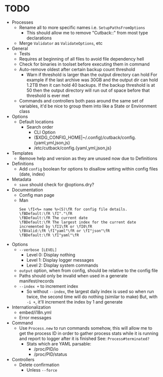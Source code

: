 # TODO

* Processes
  * Rename all to more specific names i.e. `SetupPathsFromOptions`
    * This should allow me to remove "Cutback::" from most type declarations
  * Merge `Validator` as `ValidateOptions`, etc
* General
  * Tests
  * Requires at beginning of all files to avoid file dependency hell
  * Check for binaries in toolset before executing them in command
  * Auto-remove oldest after certain backup count threshold
    * Warn if threshold is larger than the output directory can hold
      For example if the last archive was 30GB and the output dir can hold 1.2TB
      then it can hold 40 backups. If the backup threshold is at 50 then the output
      directory will run out of space before that threshold is ever met
  * Commands and controllers both pass around the same set of variables, it'd be nice to group them
    into like a State or Environment class
* Options
  * Default locations
    * Search order
      * CLI Option
      * ($XDG_CONFIG_HOME|~/.config)/cutback/config.{yaml,yml,json,js}
      * /etc/cutback/config.{yaml,yml,json,js}
* Templates
  * Remove help and version as they are unused now due to Definitions
* Definitions
  * Add `config` boolean for options to disallow setting within config files (date, index)
* Metadata
  * `save` should check for @options.dry?
* Documentation
  * Config man page
  * Man
    ```
    See \fI<%= name %>(5)\fR for config file details.
    \fBDefault:\fR \fI"."\fR
    \fBDefault:\fR The current date
    \fBDefault:\fR The largest index for the current date incremented by \fI1\fR or \fI0\fR
    \fBValid:\fR \fI"yaml"\fR or \fI"json"\fR
    \fBDefault:\fR \fI"yaml"\fR
    ```
* Options
  * `--verbose [LEVEL]`
    * Level 0: Display nothing
    * Level 1: Display logger messages
    * Level 2: Display system commands
  * `output` option, when from config, should be relative to the config file
  * Paths should only be invalid when used in a generate manifest/records
  * `--index +` to increment index
    * So without `--index`, the largest daily index is used so when run twice, the second time will do nothing (similar to make)
      But, with `-i +`, it'll increment the index by 1 and generate
* Internationalization
  * embed/i18n.yml
  * Error messages
* Command
  * Use `Process.new` to run commands somehow, this will allow me to get the process ID in order to
    gather process stats while it is running and report to logger after it is finished
    See: `Process#terminated?`
    * Stats which are YAML parsable:
      * /proc/PID/io
      * /proc/PID/status
* Controllers
  * Delete confirmation
    * Unless `--force`


